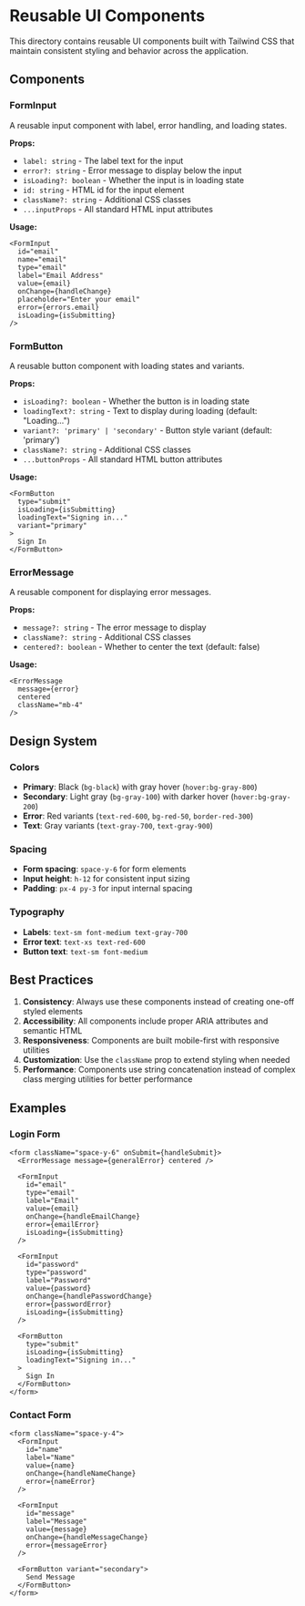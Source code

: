 # Reusable UI Components

This directory contains reusable UI components built with Tailwind CSS that maintain consistent styling and behavior across the application.

## Components

### FormInput
A reusable input component with label, error handling, and loading states.

**Props:**
- `label: string` - The label text for the input
- `error?: string` - Error message to display below the input
- `isLoading?: boolean` - Whether the input is in loading state
- `id: string` - HTML id for the input element
- `className?: string` - Additional CSS classes
- `...inputProps` - All standard HTML input attributes

**Usage:**
```tsx
<FormInput
  id="email"
  name="email"
  type="email"
  label="Email Address"
  value={email}
  onChange={handleChange}
  placeholder="Enter your email"
  error={errors.email}
  isLoading={isSubmitting}
/>
```

### FormButton
A reusable button component with loading states and variants.

**Props:**
- `isLoading?: boolean` - Whether the button is in loading state
- `loadingText?: string` - Text to display during loading (default: "Loading...")
- `variant?: 'primary' | 'secondary'` - Button style variant (default: 'primary')
- `className?: string` - Additional CSS classes
- `...buttonProps` - All standard HTML button attributes

**Usage:**
```tsx
<FormButton
  type="submit"
  isLoading={isSubmitting}
  loadingText="Signing in..."
  variant="primary"
>
  Sign In
</FormButton>
```

### ErrorMessage
A reusable component for displaying error messages.

**Props:**
- `message?: string` - The error message to display
- `className?: string` - Additional CSS classes
- `centered?: boolean` - Whether to center the text (default: false)

**Usage:**
```tsx
<ErrorMessage 
  message={error} 
  centered 
  className="mb-4" 
/>
```

## Design System

### Colors
- **Primary**: Black (`bg-black`) with gray hover (`hover:bg-gray-800`)
- **Secondary**: Light gray (`bg-gray-100`) with darker hover (`hover:bg-gray-200`)
- **Error**: Red variants (`text-red-600`, `bg-red-50`, `border-red-300`)
- **Text**: Gray variants (`text-gray-700`, `text-gray-900`)

### Spacing
- **Form spacing**: `space-y-6` for form elements
- **Input height**: `h-12` for consistent input sizing
- **Padding**: `px-4 py-3` for input internal spacing

### Typography
- **Labels**: `text-sm font-medium text-gray-700`
- **Error text**: `text-xs text-red-600`
- **Button text**: `text-sm font-medium`

## Best Practices

1. **Consistency**: Always use these components instead of creating one-off styled elements
2. **Accessibility**: All components include proper ARIA attributes and semantic HTML
3. **Responsiveness**: Components are built mobile-first with responsive utilities
4. **Customization**: Use the `className` prop to extend styling when needed
5. **Performance**: Components use string concatenation instead of complex class merging utilities for better performance

## Examples

### Login Form
```tsx
<form className="space-y-6" onSubmit={handleSubmit}>
  <ErrorMessage message={generalError} centered />
  
  <FormInput
    id="email"
    type="email"
    label="Email"
    value={email}
    onChange={handleEmailChange}
    error={emailError}
    isLoading={isSubmitting}
  />
  
  <FormInput
    id="password"
    type="password"
    label="Password"
    value={password}
    onChange={handlePasswordChange}
    error={passwordError}
    isLoading={isSubmitting}
  />
  
  <FormButton
    type="submit"
    isLoading={isSubmitting}
    loadingText="Signing in..."
  >
    Sign In
  </FormButton>
</form>
```

### Contact Form
```tsx
<form className="space-y-4">
  <FormInput
    id="name"
    label="Name"
    value={name}
    onChange={handleNameChange}
    error={nameError}
  />
  
  <FormInput
    id="message"
    label="Message"
    value={message}
    onChange={handleMessageChange}
    error={messageError}
  />
  
  <FormButton variant="secondary">
    Send Message
  </FormButton>
</form>
```